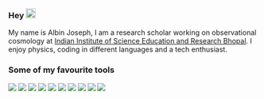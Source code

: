 ### Hey <img src="https://raw.githubusercontent.com/iampavangandhi/iampavangandhi/master/gifs/Hi.gif" width="20px">
My name is Albin Joseph, I am a research scholar working on observational cosmology at [Indian Institute of Science Education and Research Bhopal](https://www.iiserb.ac.in/). I enjoy physics, coding in different languages and a tech enthusiast. 

### Some of my favourite tools

![](https://img.shields.io/badge/OS-Linux-informational?style=flat&logo=debian&logoColor=white&color=A81D33)
![](https://img.shields.io/badge/Code-Git-informational?style=flat&logo=Git&logoColor=white&color=F05032)
![](https://img.shields.io/badge/Code-Python-informational?style=flat&logo=python&logoColor=white&color=3776AB)
![](https://img.shields.io/badge/Code-Cuda-informational?style=flat&logo=python&logoColor=white&color=3776AB)
![](https://img.shields.io/badge/Code-Fortran-informational?style=flat&logo=python&logoColor=white&color=3776AB)
![](https://img.shields.io/badge/Code-C-informational?style=flat&logo=python&logoColor=white&color=3776AB)
![](https://img.shields.io/badge/Code-IDL-informational?style=flat&logo=python&logoColor=white&color=3776AB)
![](https://img.shields.io/badge/Code-LaTeX-informational?style=flat&logo=LaTeX&logoColor=white&color=008080)
![](https://img.shields.io/badge/Code-Jupyter-informational?style=flat&logo=jupyter&logoColor=white&color=F37626)
![](https://img.shields.io/badge/Editor-Vim-informational?style=flat&logo=vim&logoColor=white&color=019733)









<!--
**albinje/albinje** is a ✨ _special_ ✨ repository because its `README.md` (this file) appears on your GitHub profile.

Here are some ideas to get you started:

- 🔭 I’m currently working on ...
- 🌱 I’m currently learning ...
- 👯 I’m looking to collaborate on ...
- 🤔 I’m looking for help with ...
- 💬 Ask me about ...
- 📫 How to reach me: ...
- 😄 Pronouns: ...
- ⚡ Fun fact: ...
-->
